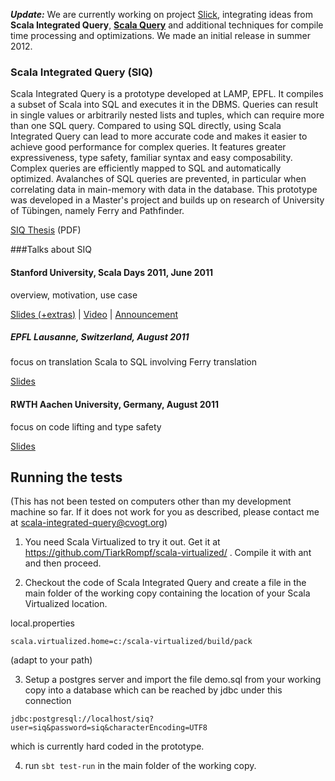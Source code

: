 ***Update:*** We are currently working on project [Slick](https://slick.typesafe.com), integrating ideas from **Scala Integrated Query**, **[Scala Query](http://scalaquery.org/)** and additional techniques for compile time processing and optimizations. We made an initial release in summer 2012.

### Scala Integrated Query (SIQ)

Scala Integrated Query is a prototype developed at LAMP, EPFL. It
compiles a subset of Scala into SQL and executes it in the DBMS. Queries
can result in single values or arbitrarily nested lists and tuples,
which can require more than one SQL query. Compared to using SQL
directly, using Scala Integrated Query can lead to more accurate code
and makes it easier to achieve good performance for complex queries. It
features greater expressiveness, type safety, familiar syntax and easy
composability. Complex queries are efficiently mapped to SQL and
automatically optimized. Avalanches of SQL queries are prevented, in
particular when correlating data in main-memory with data in the
database. This prototype was developed in a Master's project and builds
up on research of University of Tübingen, namely Ferry and Pathfinder.

[SIQ Thesis](SIQ-Thesis-final.pdf) (PDF)

###Talks about SIQ
#### Stanford University, Scala Days 2011, June 2011

overview, motivation, use case

[Slides (+extras)](SIQ-Scala-Days-final.pdf) | [Video](http://days2011.scala-lang.org/node/138/279) | [Announcement](http://days2011.scala-lang.org/node/244)


##### EPFL Lausanne, Switzerland, August 2011

focus on translation Scala to SQL involving Ferry translation

[Slides](SIQ-EPFL-defense.pdf)


#### RWTH Aachen University, Germany, August 2011

focus on code lifting and type safety

[Slides](SIQ-RWTH-defense.pdf)


## Running the tests

(This has not been tested on computers other than my development machine so far. If it does not work for you as described, please contact me at scala-integrated-query@cvogt.org)

1. You need Scala Virtualized to try it out. Get it at https://github.com/TiarkRompf/scala-virtualized/ . Compile it with ant and then proceed.

2. Checkout the code of Scala Integrated Query and create a file in the main folder of the working copy containing the location of your Scala Virtualized location.

local.properties
```
scala.virtualized.home=c:/scala-virtualized/build/pack
```
(adapt to your path)

3. Setup a postgres server and import the file demo.sql from your working copy into a database which can be reached by jdbc under this connection
```
jdbc:postgresql://localhost/siq?user=siq&password=siq&characterEncoding=UTF8
```
which is currently hard coded in the prototype.

4. run
```sbt test-run```
in the main folder of the working copy.
